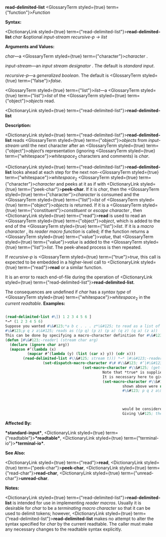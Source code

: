 **read-delimited-list** <GlossaryTerm styled={true} term={"function"}><i>Function</i></GlossaryTerm> 



**Syntax:** 



<DictionaryLink styled={true} term={"read-delimited-list"}><b>read-delimited-list</b></DictionaryLink> *char* &amp;optional *input-stream recursive-p → list* 



**Arguments and Values:** 



*char*—a <GlossaryTerm styled={true} term={"character"}><i>character</i></GlossaryTerm> . 



*input-stream*—an *input stream designator* . The default is *standard input*. 



*recursive-p*—a *generalized boolean*. The default is <GlossaryTerm styled={true} term={"false"}><i>false</i></GlossaryTerm>. 



<GlossaryTerm styled={true} term={"list"}><i>list</i></GlossaryTerm>—a <GlossaryTerm styled={true} term={"list"}><i>list</i></GlossaryTerm> of the <GlossaryTerm styled={true} term={"object"}><i>objects</i></GlossaryTerm> read. 







 



 



<DictionaryLink styled={true} term={"read-delimited-list"}><b>read-delimited-list</b></DictionaryLink> 



**Description:** 



<DictionaryLink styled={true} term={"read-delimited-list"}><b>read-delimited-list</b></DictionaryLink> reads <GlossaryTerm styled={true} term={"object"}><i>objects</i></GlossaryTerm> from *input-stream* until the next character after an <GlossaryTerm styled={true} term={"object"}><i>object</i></GlossaryTerm>’s representation (ignoring <GlossaryTerm styled={true} term={"whitespace"}><i>whitespace</i></GlossaryTerm><sub>2</sub> characters and comments) is *char*. 



<DictionaryLink styled={true} term={"read-delimited-list"}><b>read-delimited-list</b></DictionaryLink> looks ahead at each step for the next non-<GlossaryTerm styled={true} term={"whitespace"}><i>whitespace</i></GlossaryTerm><sub>2</sub> <GlossaryTerm styled={true} term={"character"}><i>character</i></GlossaryTerm> and peeks at it as if with <DictionaryLink styled={true} term={"peek-char"}><b>peek-char</b></DictionaryLink>. If it is *char*, then the <GlossaryTerm styled={true} term={"character"}><i>character</i></GlossaryTerm> is consumed and the <GlossaryTerm styled={true} term={"list"}><i>list</i></GlossaryTerm> of <GlossaryTerm styled={true} term={"object"}><i>objects</i></GlossaryTerm> is returned. If it is a <GlossaryTerm styled={true} term={"constituent"}><i>constituent</i></GlossaryTerm> or *escape character* , then <DictionaryLink styled={true} term={"read"}><b>read</b></DictionaryLink> is used to read an <GlossaryTerm styled={true} term={"object"}><i>object</i></GlossaryTerm>, which is added to the end of the <GlossaryTerm styled={true} term={"list"}><i>list</i></GlossaryTerm>. If it is a *macro character* , its *reader macro function* is called; if the function returns a <GlossaryTerm styled={true} term={"value"}><i>value</i></GlossaryTerm>, that <GlossaryTerm styled={true} term={"value"}><i>value</i></GlossaryTerm> is added to the <GlossaryTerm styled={true} term={"list"}><i>list</i></GlossaryTerm>. The peek-ahead process is then repeated. 



If *recursive-p* is <GlossaryTerm styled={true} term={"true"}><i>true</i></GlossaryTerm>, this call is expected to be embedded in a higher-level call to <DictionaryLink styled={true} term={"read"}><b>read</b></DictionaryLink> or a similar function. 



It is an error to reach end-of-file during the operation of <DictionaryLink styled={true} term={"read-delimited-list"}><b>read-delimited-list</b></DictionaryLink>. 



The consequences are undefined if *char* has a *syntax type* of <GlossaryTerm styled={true} term={"whitespace"}><i>whitespace</i></GlossaryTerm><sub>2</sub> in the *current readtable*. **Examples:**
```lisp

(read-delimited-list #\]) 1 2 3 4 5 6 ] 
*→* (1 2 3 4 5 6) 
Suppose you wanted #\&#123;*a b c . . . z*\&#125; to read as a list of all pairs of the elements *a*, *b*, *c*, *. . .*, *z*, for example. 
#\&#123;p q z a\&#125; reads as ((p q) (p z) (p a) (q z) (q a) (z a)) 
This can be done by specifying a macro-character definition for #\&#123; that does two things: reads in all the items up to the \&#125;, and constructs the pairs. **read-delimited-list** performs the first task. 
(defun |#\&#123;-reader| (stream char arg) 
  (declare (ignore char arg)) 
  (mapcon #’(lambda (x) 
	      (mapcar #’(lambda (y) (list (car x) y)) (cdr x))) 
	    (read-delimited-list #\\&#125; stream t))) *→* |#\&#123;-reader| 
				 (set-dispatch-macro-character #\# #\\&#123; #’|#\&#123;-reader|) *→* T 
							       (set-macro-character #\\&#125; (get-macro-character #\) **nil**)) 
										    Note that *true* is supplied for the *recursive-p* argument. 
										    It is necessary here to give a definition to the character \&#125; as well to prevent it from being a constituent. If the line 
										    (set-macro-character #\\&#125; (get-macro-character #\) **nil**)) 
													 shown above were not included, then the \&#125; in 
													 #\&#123; p q z a\&#125; 

													 
													 
													 would be considered a constituent character, part of the symbol named a\&#125;. This could be corrected by putting a space before the \&#125;, but it is better to call **set-macro-character**. 
													 Giving \&#125; the same definition as the standard definition of the character ) has the twin benefit of making it terminate tokens for use with **read-delimited-list** and also making it invalid for use in any other context. Attempting to read a stray \&#125; will signal an error. 

```
**Affected By:** 



**\*standard-input\***, <DictionaryLink styled={true} term={"readtable"}><b>\*readtable\*</b></DictionaryLink>, <DictionaryLink styled={true} term={"terminal-io"}><b>\*terminal-io\*</b></DictionaryLink>. 



**See Also:** 



<DictionaryLink styled={true} term={"read"}><b>read</b></DictionaryLink>, <DictionaryLink styled={true} term={"peek-char"}><b>peek-char</b></DictionaryLink>, <DictionaryLink styled={true} term={"read-char"}><b>read-char</b></DictionaryLink>, <DictionaryLink styled={true} term={"unread-char"}><b>unread-char</b></DictionaryLink>. 



**Notes:** 



<DictionaryLink styled={true} term={"read-delimited-list"}><b>read-delimited-list</b></DictionaryLink> is intended for use in implementing *reader macros*. Usually it is desirable for *char* to be a *terminating macro character* so that it can be used to delimit tokens; however, <DictionaryLink styled={true} term={"read-delimited-list"}><b>read-delimited-list</b></DictionaryLink> makes no attempt to alter the syntax specified for *char* by the current readtable. The caller must make any necessary changes to the readtable syntax explicitly. 



